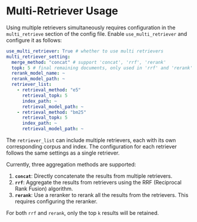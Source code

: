 # Multi-Retriever Usage

Using multiple retrievers simultaneously requires configuration in the `multi_retrieve` section of the config file. Enable `use_multi_retriever` and configure it as follows:

```yaml
use_multi_retriever: True # whether to use multi retrievers
multi_retriever_setting:
  merge_method: "concat" # support 'concat', 'rrf', 'rerank'
  topk: 5 # final remaining documents, only used in 'rrf' and 'rerank' merge
  rerank_model_name: ~
  rerank_model_path: ~
  retriever_list:
    - retrieval_method: "e5"
      retrieval_topk: 5
      index_path: ~
      retrieval_model_path: ~
    - retrieval_method: "bm25"
      retrieval_topk: 5
      index_path: ~
      retrieval_model_path: ~
```

The `retriever_list` can include multiple retrievers, each with its own corresponding corpus and index. The configuration for each retriever follows the same settings as a single retriever.

Currently, three aggregation methods are supported:

1. **`concat`**: Directly concatenate the results from multiple retrievers.
2. **`rrf`**: Aggregate the results from retrievers using the RRF (Reciprocal Rank Fusion) algorithm.
3. **`rerank`**: Use a reranker to rerank all the results from the retrievers. This requires configuring the reranker.

For both `rrf` and `rerank`, only the top `k` results will be retained.
